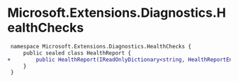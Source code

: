 # Microsoft.Extensions.Diagnostics.HealthChecks

``` diff
 namespace Microsoft.Extensions.Diagnostics.HealthChecks {
     public sealed class HealthReport {
+        public HealthReport(IReadOnlyDictionary<string, HealthReportEntry> entries, HealthStatus status, TimeSpan totalDuration);
     }
 }
```

